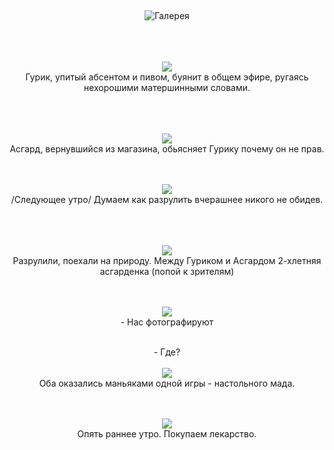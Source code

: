 &nbsp;

<p style='text-align: center'>
    <img src="/img/tit_gallery.jpg" alt='Галерея' />
</p>

<div align="center">
<br>
<br>
<br>
<a href="/gallery/asgard/g1.jpg"><img border=0 src="/gallery/asgard/g1_sm.jpg"></a>
<br>Гурик, упитый абсентом и пивом, буянит в общем эфире, ругаясь нехорошими матершинными словами. 
<br>
<br>
<br>
<br>

<a href="/gallery/asgard/g2.jpg"><img border=0 src="/gallery/asgard/g2_sm.jpg"></a>
<br>Асгард, вернувшийся из магазина, обьясняет Гурику почему он не прав.
<br>
<br>
<br>

<a href="/gallery/asgard/g3.jpg"><img border=0 src="/gallery/asgard/g3_sm.jpg"></a>
<br>/Следующее утро/ Думаем как разрулить вчерашнее никого не обидев.
<br>
<br>
<br><br>

<a href="/gallery/asgard/g4.jpg"><img border=0 src="/gallery/asgard/g4_sm.jpg"></a>
<br>Разрулили, поехали на природу. Между Гуриком и Асгардом 2-хлетняя асгарденка (попой к зрителям) 
<br>
<br><br>


<a href="/gallery/asgard/g5.jpg"><img border=0 src="/gallery/asgard/g5_sm.jpg"></a>
<br>- Нас фотографируют

<br>- Где?
<br>
<br>
<a href="/gallery/asgard/g6.jpg"><img border=0 src="/gallery/asgard/g6_sm.jpg"></a>
<br>Оба оказались маньяками одной игры - настольного мада.
<br>
<br><br>

<a href="/gallery/asgard/g7.jpg"><img border=0 src="/gallery/asgard/g7_sm.jpg"></a>
<br>Опять раннее утро. Покупаем лекарство.
<br>
<br>
<br>

</div>
<p><div align="right"><i></i></div></p>